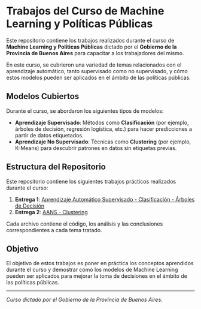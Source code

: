 # Trabajos del Curso de Machine Learning y Políticas Públicas

Este repositorio contiene los trabajos realizados durante el curso de **Machine Learning y Políticas Públicas** dictado por el **Gobierno de la Provincia de Buenos Aires** para capacitar a los trabajadores del mismo.

En este curso, se cubrieron una variedad de temas relacionados con el aprendizaje automático, tanto supervisado como no supervisado, y cómo estos modelos pueden ser aplicados en el ámbito de las políticas públicas.

## Modelos Cubiertos

Durante el curso, se abordaron los siguientes tipos de modelos:

- **Aprendizaje Supervisado**: Métodos como **Clasificación** (por ejemplo, árboles de decisión, regresión logística, etc.) para hacer predicciones a partir de datos etiquetados.
- **Aprendizaje No Supervisado**: Técnicas como **Clustering** (por ejemplo, K-Means) para descubrir patrones en datos sin etiquetas previas.

## Estructura del Repositorio

Este repositorio contiene los siguientes trabajos prácticos realizados durante el curso:

1. **Entrega 1**: [Aprendizaje Automático Supervisado - Clasificación - Árboles de Decisión](#) 
2. **Entrega 2**: [AANS - Clustering](#)

Cada archivo contiene el código, los análisis y las conclusiones correspondientes a cada tema tratado.

## Objetivo

El objetivo de estos trabajos es poner en práctica los conceptos aprendidos durante el curso y demostrar cómo los modelos de Machine Learning pueden ser aplicados para mejorar la toma de decisiones en el ámbito de las políticas públicas.

---

*Curso dictado por el Gobierno de la Provincia de Buenos Aires.*
